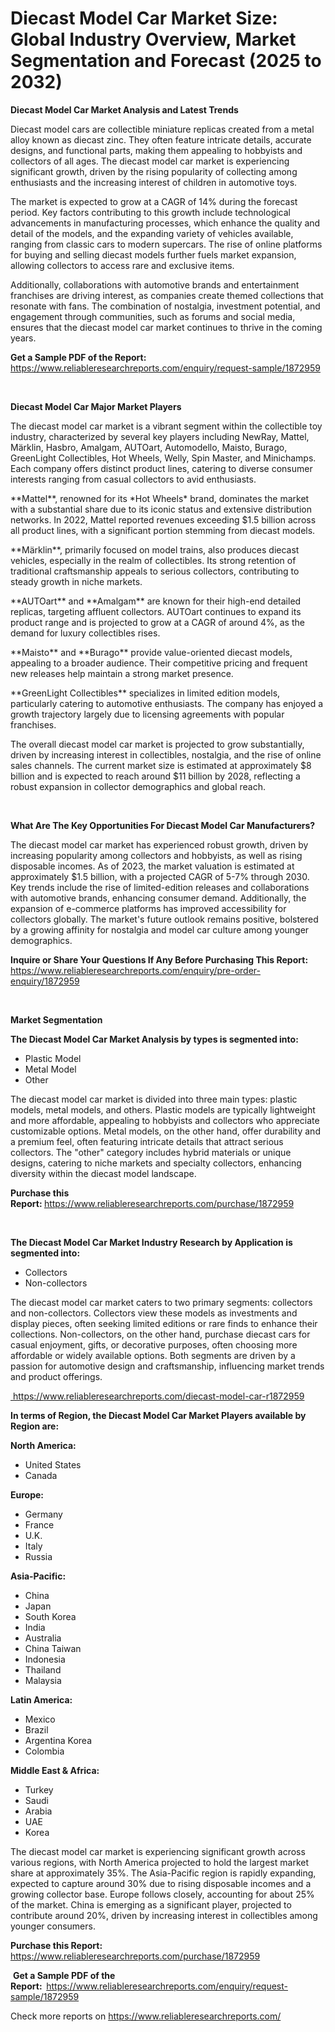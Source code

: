 <p><h1>Diecast Model Car Market Size: Global Industry Overview, Market Segmentation and Forecast (2025 to 2032)</h1></p><p><strong>Diecast Model Car Market Analysis and Latest Trends</strong></p>
<p><p>Diecast model cars are collectible miniature replicas created from a metal alloy known as diecast zinc. They often feature intricate details, accurate designs, and functional parts, making them appealing to hobbyists and collectors of all ages. The diecast model car market is experiencing significant growth, driven by the rising popularity of collecting among enthusiasts and the increasing interest of children in automotive toys.</p><p>The market is expected to grow at a CAGR of 14% during the forecast period. Key factors contributing to this growth include technological advancements in manufacturing processes, which enhance the quality and detail of the models, and the expanding variety of vehicles available, ranging from classic cars to modern supercars. The rise of online platforms for buying and selling diecast models further fuels market expansion, allowing collectors to access rare and exclusive items.</p><p>Additionally, collaborations with automotive brands and entertainment franchises are driving interest, as companies create themed collections that resonate with fans. The combination of nostalgia, investment potential, and engagement through communities, such as forums and social media, ensures that the diecast model car market continues to thrive in the coming years.</p></p>
<p><strong>Get a Sample PDF of the Report:&nbsp;</strong> <a href="https://www.reliableresearchreports.com/enquiry/request-sample/1872959?utm_campaign=2395&utm_medium=2&utm_source=Github&utm_content=ia&utm_term=04042025&utm_id=diecast-model-car">https://www.reliableresearchreports.com/enquiry/request-sample/1872959</a></p>
<p>&nbsp;</p>
<p><strong>Diecast Model Car Major Market Players</strong></p>
<p><p>The diecast model car market is a vibrant segment within the collectible toy industry, characterized by several key players including NewRay, Mattel, Märklin, Hasbro, Amalgam, AUTOart, Automodello, Maisto, Burago, GreenLight Collectibles, Hot Wheels, Welly, Spin Master, and Minichamps. Each company offers distinct product lines, catering to diverse consumer interests ranging from casual collectors to avid enthusiasts.</p><p>**Mattel**, renowned for its *Hot Wheels* brand, dominates the market with a substantial share due to its iconic status and extensive distribution networks. In 2022, Mattel reported revenues exceeding $1.5 billion across all product lines, with a significant portion stemming from diecast models.</p><p>**Märklin**, primarily focused on model trains, also produces diecast vehicles, especially in the realm of collectibles. Its strong retention of traditional craftsmanship appeals to serious collectors, contributing to steady growth in niche markets.</p><p>**AUTOart** and **Amalgam** are known for their high-end detailed replicas, targeting affluent collectors. AUTOart continues to expand its product range and is projected to grow at a CAGR of around 4%, as the demand for luxury collectibles rises.</p><p>**Maisto** and **Burago** provide value-oriented diecast models, appealing to a broader audience. Their competitive pricing and frequent new releases help maintain a strong market presence.</p><p>**GreenLight Collectibles** specializes in limited edition models, particularly catering to automotive enthusiasts. The company has enjoyed a growth trajectory largely due to licensing agreements with popular franchises.</p><p>The overall diecast model car market is projected to grow substantially, driven by increasing interest in collectibles, nostalgia, and the rise of online sales channels. The current market size is estimated at approximately $8 billion and is expected to reach around $11 billion by 2028, reflecting a robust expansion in collector demographics and global reach.</p></p>
<p>&nbsp;</p>
<p><strong>What Are The Key Opportunities For Diecast Model Car Manufacturers?</strong></p>
<p><p>The diecast model car market has experienced robust growth, driven by increasing popularity among collectors and hobbyists, as well as rising disposable incomes. As of 2023, the market valuation is estimated at approximately $1.5 billion, with a projected CAGR of 5-7% through 2030. Key trends include the rise of limited-edition releases and collaborations with automotive brands, enhancing consumer demand. Additionally, the expansion of e-commerce platforms has improved accessibility for collectors globally. The market's future outlook remains positive, bolstered by a growing affinity for nostalgia and model car culture among younger demographics.</p></p>
<p><strong>Inquire or Share Your Questions If Any Before Purchasing This Report:</strong> <a href="https://www.reliableresearchreports.com/enquiry/pre-order-enquiry/1872959?utm_campaign=2395&utm_medium=2&utm_source=Github&utm_content=ia&utm_term=04042025&utm_id=diecast-model-car">https://www.reliableresearchreports.com/enquiry/pre-order-enquiry/1872959</a></p>
<p>&nbsp;</p>
<p><strong>Market Segmentation</strong></p>
<p><strong>The Diecast Model Car Market Analysis by types is segmented into:</strong></p>
<p><ul><li>Plastic Model</li><li>Metal Model</li><li>Other</li></ul></p>
<p><p>The diecast model car market is divided into three main types: plastic models, metal models, and others. Plastic models are typically lightweight and more affordable, appealing to hobbyists and collectors who appreciate customizable options. Metal models, on the other hand, offer durability and a premium feel, often featuring intricate details that attract serious collectors. The "other" category includes hybrid materials or unique designs, catering to niche markets and specialty collectors, enhancing diversity within the diecast model landscape.</p></p>
<p><strong>Purchase this Report:&nbsp;</strong><a href="https://www.reliableresearchreports.com/purchase/1872959?utm_campaign=2395&utm_medium=2&utm_source=Github&utm_content=ia&utm_term=04042025&utm_id=diecast-model-car">https://www.reliableresearchreports.com/purchase/1872959</a></p>
<p>&nbsp;</p>
<p><strong>The Diecast Model Car Market Industry Research by Application is segmented into:</strong></p>
<p><ul><li>Collectors</li><li>Non-collectors</li></ul></p>
<p><p>The diecast model car market caters to two primary segments: collectors and non-collectors. Collectors view these models as investments and display pieces, often seeking limited editions or rare finds to enhance their collections. Non-collectors, on the other hand, purchase diecast cars for casual enjoyment, gifts, or decorative purposes, often choosing more affordable or widely available options. Both segments are driven by a passion for automotive design and craftsmanship, influencing market trends and product offerings.</p></p>
<p><a href="https://www.reliableresearchreports.com/diecast-model-car-r1872959?utm_campaign=2395&utm_medium=2&utm_source=Github&utm_content=ia&utm_term=04042025&utm_id=diecast-model-car">&nbsp;https://www.reliableresearchreports.com/diecast-model-car-r1872959</a></p>
<p><strong>In terms of Region, the Diecast Model Car Market Players available by Region are:</strong></p>
<p>
    <p> <strong> North America: </strong>
        <ul>
            <li>United States</li>
            <li>Canada</li>
        </ul>
        </p> 
    <p> <strong> Europe: </strong>
        <ul>
            <li>Germany</li>
            <li>France</li>
            <li>U.K.</li>
            <li>Italy</li>
            <li>Russia</li>
        </ul>
        </p> 
    <p> <strong> Asia-Pacific: </strong>
        <ul>
            <li>China</li>
            <li>Japan</li>
            <li>South Korea</li>
            <li>India</li>
            <li>Australia</li>
            <li>China Taiwan</li>
            <li>Indonesia</li>
            <li>Thailand</li>
            <li>Malaysia</li>
        </ul>
        </p> 
    <p> <strong> Latin America: </strong>
        <ul>
            <li>Mexico</li>
            <li>Brazil</li>
            <li>Argentina Korea</li>
            <li>Colombia</li>
        </ul>
        </p> 
    <p> <strong> Middle East & Africa: </strong>
        <ul>
            <li>Turkey</li>
            <li>Saudi</li>
            <li>Arabia</li>
            <li>UAE</li>
            <li>Korea</li>
        </ul>
    </p>
    </p>
<p><p>The diecast model car market is experiencing significant growth across various regions, with North America projected to hold the largest market share at approximately 35%. The Asia-Pacific region is rapidly expanding, expected to capture around 30% due to rising disposable incomes and a growing collector base. Europe follows closely, accounting for about 25% of the market. China is emerging as a significant player, projected to contribute around 20%, driven by increasing interest in collectibles among younger consumers.</p></p>
<p><strong>Purchase this Report: </strong><a href="https://www.reliableresearchreports.com/purchase/1872959?utm_campaign=2395&utm_medium=2&utm_source=Github&utm_content=ia&utm_term=04042025&utm_id=diecast-model-car">https://www.reliableresearchreports.com/purchase/1872959</a></p>
<p>&nbsp;<strong>Get a Sample PDF of the Report:&nbsp;&nbsp;</strong><a href="https://www.reliableresearchreports.com/enquiry/request-sample/1872959?utm_campaign=2395&utm_medium=2&utm_source=Github&utm_content=ia&utm_term=04042025&utm_id=diecast-model-car">https://www.reliableresearchreports.com/enquiry/request-sample/1872959</a></p>
<p><strong></strong></p>
<p>Check more reports on <a href="https://www.reliableresearchreports.com/?utm_campaign=2395&utm_medium=2&utm_source=Github&utm_content=ia&utm_term=04042025&utm_id=diecast-model-car">https://www.reliableresearchreports.com/</a></p>